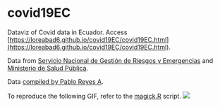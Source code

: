# covid19EC
Dataviz of Covid data in Ecuador. Access [https://loreabad6.github.io/covid19EC/covid19EC.html](https://loreabad6.github.io/covid19EC/covid19EC.html). 

Data from [Servicio Nacional de Gestión de Riesgos y Emergencias](https://www.gestionderiesgos.gob.ec/informes-de-situacion-covid-19-desde-el-13-de-marzo-del-2020/) and [Ministerio de Salud Pública](https://www.salud.gob.ec/gacetas-epidemiologicas-coronavirus-covid-19/).

Data [compiled by Pablo Reyes A](https://github.com/pablora19/COVID19_EC).

To reproduce the following GIF, refer to the [magick.R](https://github.com/loreabad6/covid19EC/blob/master/magick.R) script.
![](https://github.com/loreabad6/covid19EC/blob/master/covid_cases.gif)
